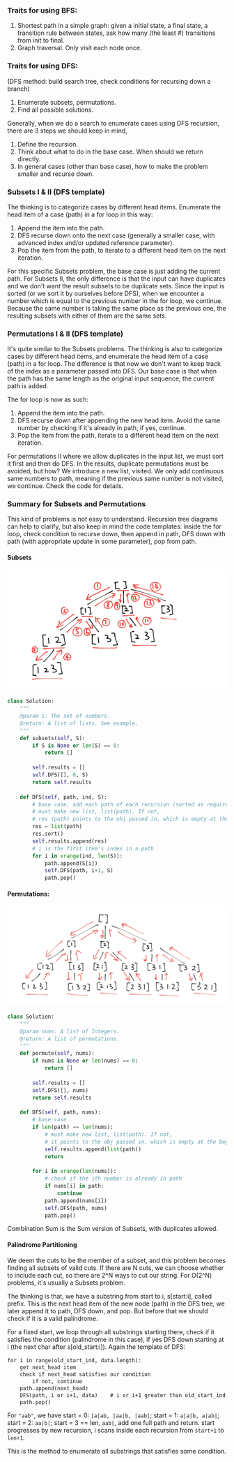 
### Traits for using BFS:

1. Shortest path in a simple graph: given a initial state, a final state, a transition rule between states, ask how many (the least #) transitions from init to final.
2. Graph traversal. Only visit each node once.

### Traits for using DFS: 

(DFS method: build search tree, check conditions for recursing down a branch)

1. Enumerate subsets, permutations.
2. Find all possible solutions.

Generally, when we do a search to enumerate cases using DFS recursion, there are 3 steps we should keep in mind,

1. Define the recursion.
2. Think about what to do in the base case. When should we return directly.
3. In general cases (other than base case), how to make the problem smaller and recurse down.


### Subsets I & II (DFS template)

The thinking is to categorize cases by different head items. 
Enumerate the head item of a case (path) in a for loop in this way:

1. Append the item into the path.
2. DFS recurse down onto the next case (generally a smaller case, with advanced index and/or updated reference parameter).
3. Pop the item from the path, to iterate to a different head item on the next iteration.

For this specific Subsets problem, the base case is just adding the current path. For Subsets II, the only difference is that the input can have duplicates and we don't want the result subsets to be duplicate sets. Since the input is sorted (or we sort it by ourselves before DFS), when we encounter a number which is equal to the previous number in the for loop, we continue. Because the same number is taking the same place as the previous one, the resulting subsets with either of them are the same sets.


### Permutations I & II (DFS template)

It's quite similar to the Subsets problems. The thinking is also to categorize cases by different head items, and enumerate the head item of a case (path) in a for loop. The difference is that now we don't want to keep track of the index as a parameter passed into DFS. Our base case is that when the path has the same length as the original input sequence, the current path is added.

The for loop is now as such:

1. Append the item into the path.
2. DFS recurse down after appending the new head item. Avoid the same number by checking if it's already in path, if yes, continue.
3. Pop the item from the path, iterate to a different head item on the next iteration.

For permutations II where we allow duplicates in the input list, we must sort it first and then do DFS. In the results, duplicate permutations must be avoided, but how? We introduce a new list, visited. We only add continuous same numbers to path, meaning if the previous same number is not visited, we continue. Check the code for details.


### Summary for Subsets and Permutations

This kind of problems is not easy to understand. Recursion tree diagrams can help to clarify, but also keep in mind the code templates: inside the for loop, check condition to recurse down, then append in path, DFS down with path (with appropriate update in some parameter), pop from path.

#### Subsets

![Subsets](images/subsets.png?raw=true "Subsets recursion tree")

```python
class Solution:
    """
    @param S: The set of numbers.
    @return: A list of lists. See example.
    """
    def subsets(self, S):
        if S is None or len(S) == 0:
            return []

        self.results = []
        self.DFS([], 0, S)
        return self.results

    def DFS(self, path, ind, S):
        # base case, add each path of each recursion (sorted as required)
        # must make new list, list(path). If not, 
        # res (path) points to the obj passed in, which is empty at the beginning
        res = list(path)
        res.sort()
        self.results.append(res)
        # i is the first item's index in a path
        for i in xrange(ind, len(S)):
            path.append(S[i])
            self.DFS(path, i+1, S)
            path.pop()
```

#### Permutations:

![Permutations](images/permutations.png?raw=true "Permutations recursion tree")

```python
class Solution:
    """
    @param nums: A list of Integers.
    @return: A list of permutations.
    """
    def permute(self, nums):
        if nums is None or len(nums) == 0:
            return []

        self.results = []
        self.DFS([], nums)
        return self.results

    def DFS(self, path, nums):
        # base case
        if len(path) == len(nums):
            # must make new list, list(path). If not, 
            # it points to the obj passed in, which is empty at the beginning
            self.results.append(list(path))
            return

        for i in xrange(len(nums)):
            # check if the ith number is already in path
            if nums[i] in path:
                continue
            path.append(nums[i])
            self.DFS(path, nums)
            path.pop()
```


Combination Sum is the Sum version of Subsets, with duplicates allowed.


#### Palindrome Partitioning

We deem the cuts to be the member of a subset, and this problem becomes finding all subsets of valid cuts. If there are N cuts, we can choose whether to include each cut, so there are 2^N ways to cut our string. For O(2^N) problems, it's usually a Subsets problem.

The thinking is that, we have a substring from start to i, s[start:i], called prefix. This is the next head item of the new node (path) in the DFS tree, we later append it to path, DFS down, and pop. But before that we should check if it is a valid palindrome.

For a fixed start, we loop through all substrings starting there, check if it satisfies the condition (palindrome in this case), if yes DFS down starting at i (the next char after s[old_start:i]). Again the template of DFS:
```
for i in range(old_start_ind, data.length):
	get next_head item
	check if next_head satisfies our condition
		if not, continue
	path.append(next_head)
	DFS(path, i or i+1, data)    # i or i+1 greater than old_start_ind
	path.pop()
```
For `"aab"`, we have start = 0: `|a|ab, |aa|b, |aab|`; start = 1: `a|a|b, a|ab|`; start = 2: `aa|b|`; start = 3 == len, `aab|`, add one full path and return. start progresses by new recursion, i scans inside each recursion from `start+1` to `len+1`. 

This is the method to enumerate all substrings that satisfies some condition.

